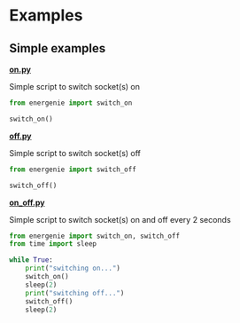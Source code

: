 # Examples

## Simple examples

**[on.py](https://github.com/bennuttall/energenie/tree/master/examples/simple/on.py)**

Simple script to switch socket(s) on

```python
from energenie import switch_on

switch_on()
```

**[off.py](https://github.com/bennuttall/energenie/tree/master/examples/simple/off.py)**

Simple script to switch socket(s) off

```python
from energenie import switch_off

switch_off()
```

**[on_off.py](https://github.com/bennuttall/energenie/tree/master/examples/simple/on_off.py)**

Simple script to switch socket(s) on and off every 2 seconds

```python
from energenie import switch_on, switch_off
from time import sleep

while True:
    print("switching on...")
    switch_on()
    sleep(2)
    print("switching off...")
    switch_off()
    sleep(2)
```
